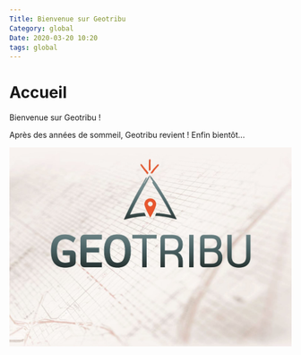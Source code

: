 ```yaml
---
Title: Bienvenue sur Geotribu
Category: global
Date: 2020-03-20 10:20
tags: global
---
```


# Accueil

Bienvenue sur Geotribu !

Après des années de sommeil, Geotribu revient ! Enfin bientôt...

![Bannière Géotribu](/assets/images/geotribu/banner_geotribu.jpg)
